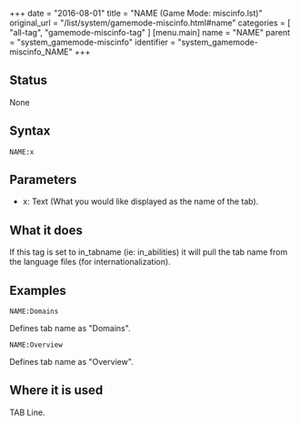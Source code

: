 +++
date = "2016-08-01"
title = "NAME (Game Mode: miscinfo.lst)"
original_url = "/list/system/gamemode-miscinfo.html#name"
categories = [ "all-tag", "gamemode-miscinfo-tag" ]
[menu.main]
    name = "NAME"
    parent = "system_gamemode-miscinfo"
    identifier = "system_gamemode-miscinfo_NAME"
+++

## Status

None

## Syntax

`NAME:x`

## Parameters

-   x: Text (What you would like displayed as the name
    of the tab).



What it does
------------

If this tag is set to in\_tabname (ie: in\_abilities) it will pull the
tab name from the language files (for internationalization).

Examples
--------

`NAME:Domains`

Defines tab name as "Domains".

`NAME:Overview`

Defines tab name as "Overview".

Where it is used
----------------

TAB Line.

